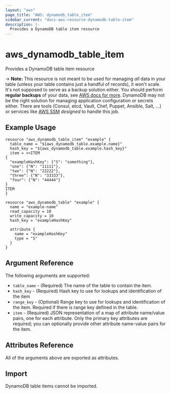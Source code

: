 ```yaml
---
layout: "aws"
page_title: "AWS: dynamodb_table_item"
sidebar_current: "docs-aws-resource-dynamodb-table-item"
description: |-
  Provides a DynamoDB table item resource
---
```


# aws_dynamodb_table_item

Provides a DynamoDB table item resource

-> **Note:** This resource is not meant to be used for managing _all_ data in your table (unless your table contains just a handful of records), it won't scale.
  It's not supposed to serve as a backup solution either. You should perform **regular backups** of your data, see [AWS docs for more](https://docs.aws.amazon.com/amazondynamodb/latest/developerguide/BackupRestore.html).
  DynamoDB may not be the right solution for managing application configuration or secrets either.
  There are tools (Consul, etcd, Vault, Chef, Puppet, Ansible, Salt, ...) or services like [AWS SSM](https://www.terraform.io/docs/providers/aws/r/ssm_parameter.html) _designed_ to handle this job.

## Example Usage

```hcl
resource "aws_dynamodb_table_item" "example" {
  table_name = "${aws_dynamodb_table.example.name}"
  hash_key = "${aws_dynamodb_table.example.hash_key}"
  item = <<ITEM
{
  "exampleHashKey": {"S": "something"},
  "one": {"N": "11111"},
  "two": {"N": "22222"},
  "three": {"N": "33333"},
  "four": {"N": "44444"}
}
ITEM
}

resource "aws_dynamodb_table" "example" {
  name = "example-name"
  read_capacity = 10
  write_capacity = 10
  hash_key = "exampleHashKey"

  attribute {
    name = "exampleHashKey"
    type = "S"
  }
}
```

## Argument Reference

The following arguments are supported:

* `table_name` - (Required) The name of the table to contain the item.
* `hash_key` - (Required) Hash key to use for lookups and identification of the item
* `range_key` - (Optional) Range key to use for lookups and identification of the item. Required if there is range key defined in the table.
* `item` - (Required) JSON representation of a map of attribute name/value pairs, one for each attribute.
  Only the primary key attributes are required; you can optionally provide other attribute name-value pairs for the item.

## Attributes Reference

All of the arguments above are exported as attributes.

## Import

DynamoDB table items cannot be imported.
